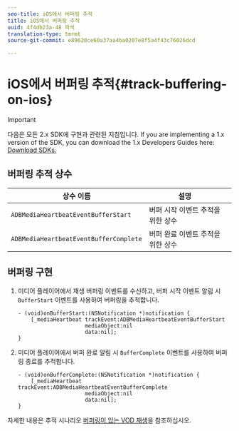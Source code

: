 ```yaml
---
seo-title: iOS에서 버퍼링 추적
title: iOS에서 버퍼링 추적
uuid: 4f4db23a-48 파섹
translation-type: tm+mt
source-git-commit: e89620ce60a37aa4ba0207e8f5a4f43c76026dcd

---
```



# iOS에서 버퍼링 추적{#track-buffering-on-ios}

>[!IMPORTANT]
>
>다음은 모든 2.x SDK에 구현과 관련된 지침입니다. If you are implementing a 1.x version of the SDK, you can download the 1.x Developers Guides here: [Download SDKs.](/help/sdk-implement/download-sdks.md)

## 버퍼링 추적 상수


| 상수 이름 | 설명     |
|---|---|
| `ADBMediaHeartbeatEventBufferStart` | 버퍼 시작 이벤트 추적을 위한 상수 |
| `ADBMediaHeartbeatEventBufferComplete` | 버퍼 완료 이벤트 추적을 위한 상수 |

## 버퍼링 구현

1. 미디어 플레이어에서 재생 버퍼링 이벤트를 수신하고, 버퍼 시작 이벤트 알림 시 `BufferStart` 이벤트를 사용하여 버퍼링을 추적합니다.

   ```
   - (void)onBufferStart:(NSNotification *)notification { 
       [_mediaHeartbeat trackEvent:ADBMediaHeartbeatEventBufferStart  
                        mediaObject:nil  
                        data:nil]; 
   }
   ```

1. 미디어 플레이어에서 버퍼 완료 알림 시 `BufferComplete` 이벤트를 사용하여 버퍼링 종료를 추적합니다.

   ```
   - (void)onBufferComplete:(NSNotification *)notification { 
       [_mediaHeartbeat trackEvent:ADBMediaHeartbeatEventBufferComplete  
                        mediaObject:nil  
                        data:nil]; 
   }
   ```

자세한 내용은 추적 시나리오 [버퍼링이 있는 VOD 재생](/help/sdk-implement/tracking-scenarios/vod-buffering.md)을 참조하십시오.
